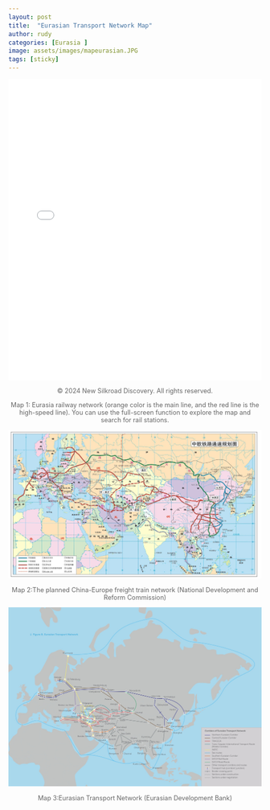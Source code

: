 ```yaml
---
layout: post
title:  "Eurasian Transport Network Map"
author: rudy
categories: [Eurasia ]
image: assets/images/mapeurasian.JPG
tags: [sticky]
---
```





<iframe src="/assets/map/index.html" width="100%" height="600px" frameborder="0"></iframe>

<!-- Copyright Notice -->
<p style="font-style: normal; color: #666; font-size: 0.9em; text-align: center; margin-top: 10px;">
  © 2024 New Silkroad Discovery. All rights reserved.
</p>

<!-- Map Caption -->
<p style="font-style: normal; color: #666; font-size: 0.9em; text-align: center;">
  Map 1: Eurasia railway network (orange color is the main line, and the red line is the high-speed line). You can use the full-screen function to explore the map and search for rail stations.
</p>



<div style="text-align: center;">
    <img src="/assets/images/mapeurasian.JPG" alt="Alt text" style="max-width: 100%; height: auto;">
    <p style="font-style: inherit; color: #666; font-size: 0.9em;">Map 2:The planned China-Europe freight train network (National Development and Reform Commission)</p>
</div>


<div style="text-align: center;">
    <img src="/assets/images/Eurasian-transport-network.jpeg" alt="Alt text" style="max-width: 100%; height: auto;">
    <p style="font-style: inherit; color: #666; font-size: 0.9em;">Map 3:Eurasian Transport Network (Eurasian Development Bank)</p>
</div>

